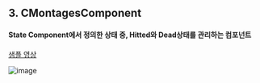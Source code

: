 ## 3. CMontagesComponent

#### State Component에서 정의한 상태 중, Hitted와 Dead상태를 관리하는 컴포넌트

[샘플 영상](https://youtu.be/qrRIF-q8YQk)

![image](https://github.com/HanYooTae/Unreal-Game-Project1/assets/41534351/34258e0a-0725-4bc0-bf76-5a7c08d19ccb)  
